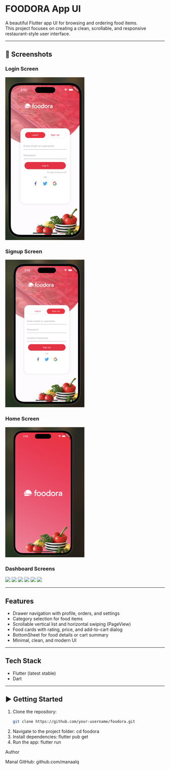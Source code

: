 #  FOODORA App UI

A beautiful Flutter app UI for browsing and ordering food items.  
This project focuses on creating a clean, scrollable, and responsive restaurant-style user interface.

---

## 📱 Screenshots

### Login Screen  
<img src="foodora/assets/screenshots/login.png" width="250">

### Signup Screen  
<img src="foodora/assets/screenshots/signup.png" width="250">

### Home Screen  
<img src="foodora/assets/screenshots/home_screen.png" width="250">

### Dashboard Screens  
<img src="foodora/assets/screenshots/dashbords1.png" width="250">  
<img src="foodora/assets/screenshots/dashbords2.png" width="250">  
<img src="foodora/assets/screenshots/dashbords3.png" width="250">  
<img src="foodora/assets/screenshots/dashbords4.png" width="250">  
<img src="foodora/assets/screenshots/dashbords5.png" width="250">  
<img src="foodora/assets/screenshots/dashbords6.png" width="250">

---

##  Features

-  Drawer navigation with profile, orders, and settings  
-  Category selection for food items  
-  Scrollable vertical list and horizontal swiping (PageView)  
-  Food cards with rating, price, and add-to-cart dialog  
-  BottomSheet for food details or cart summary  
-  Minimal, clean, and modern UI  

---

##  Tech Stack

- Flutter (latest stable)
- Dart

---

## ▶️ Getting Started

1. Clone the repository:
   ```bash
   git clone https://github.com/your-username/foodora.git
2. Navigate to the project folder:
cd foodora
3. Install dependencies:
flutter pub get
4. Run the app:
flutter run

 Author

Manal 
GitHub: github.com/manaalq

